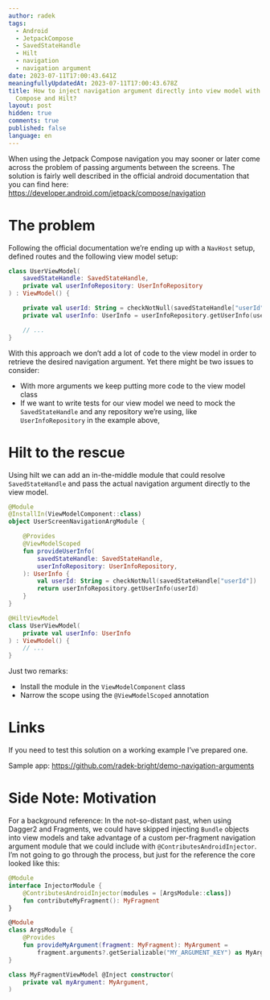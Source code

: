 ```yaml
---
author: radek
tags:
  - Android
  - JetpackCompose
  - SavedStateHandle
  - Hilt
  - navigation
  - navigation argument
date: 2023-07-11T17:00:43.641Z
meaningfullyUpdatedAt: 2023-07-11T17:00:43.678Z
title: How to inject navigation argument directly into view model with Jetpack
  Compose and Hilt?
layout: post
hidden: true
comments: true
published: false
language: en
---
```

When using the Jetpack Compose navigation you may sooner or later come across the problem of passing arguments between the screens. The solution is fairly well described in the official android documentation that you can find here: https://developer.android.com/jetpack/compose/navigation

# The problem

Following the official documentation we’re ending up with a `NavHost` setup, defined routes and the following view model setup:

```kotlin
class UserViewModel(
    savedStateHandle: SavedStateHandle,
    private val userInfoRepository: UserInfoRepository
) : ViewModel() {

    private val userId: String = checkNotNull(savedStateHandle["userId"])
    private val userInfo: UserInfo = userInfoRepository.getUserInfo(userId)

    // ...
}
```

With this approach we don’t add a lot of code to the view model in order to retrieve the desired navigation argument. Yet there might be two issues to consider:

* With more arguments we keep putting more code to the view model class
* If we want to write tests for our view model we need to mock the `SavedStateHandle` and any repository we’re using, like `UserInfoRepository` in the example above,

# Hilt to the rescue

Using hilt we can add an in-the-middle module that could resolve `SavedStateHandle` and pass the actual navigation argument directly to the view model.

```kotlin
@Module
@InstallIn(ViewModelComponent::class)
object UserScreenNavigationArgModule {

    @Provides
    @ViewModelScoped
    fun provideUserInfo(
        savedStateHandle: SavedStateHandle,
        userInfoRepository: UserInfoRepository,
    ): UserInfo {
        val userId: String = checkNotNull(savedStateHandle["userId"])
        return userInfoRepository.getUserInfo(userId)
    }
}
```

```kotlin
@HiltViewModel
class UserViewModel(
    private val userInfo: UserInfo
) : ViewModel() {
    // ...
}
```

Just two remarks:

* Install the module in the `ViewModelComponent` class
* Narrow the scope using the `@ViewModelScoped` annotation

# Links

If you need to test this solution on a working example I’ve prepared one.

Sample app: https://github.com/radek-bright/demo-navigation-arguments

# Side Note: Motivation

For a background reference: In the not-so-distant past, when using Dagger2 and Fragments, we could have skipped injecting `Bundle` objects into view models and take advantage of a custom per-fragment navigation argument module that we could include with `@ContributesAndroidInjector`. I’m not going to go through the process, but just for the reference the core looked like this:

```kotlin
@Module
interface InjectorModule {
    @ContributesAndroidInjector(modules = [ArgsModule::class])
    fun contributeMyFragment(): MyFragment
}

@Module
class ArgsModule {
    @Provides
    fun provideMyArgument(fragment: MyFragment): MyArgument =
        fragment.arguments?.getSerializable("MY_ARGUMENT_KEY") as MyArgument
}

class MyFragmentViewModel @Inject constructor(
    private val myArgument: MyArgument,
)
```